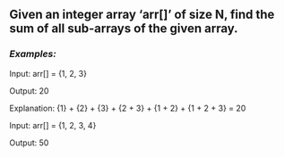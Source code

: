 ## Given an integer array ‘arr[]’ of size N, find the sum of all sub-arrays of the given array. 

### *Examples:*

Input: arr[] = {1, 2, 3}

Output: 20


Explanation: {1} + {2} + {3} + {2 + 3} + {1 + 2} + {1 + 2 + 3} = 20

Input: arr[] = {1, 2, 3, 4}

Output: 50
